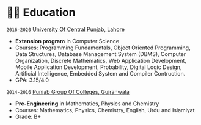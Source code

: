 # 👨‍🎓 Education

`2016-2020` [University Of Central Punjab, Lahore](https://www.ucp.edu.pk/)
- **Extension program** in Computer Science
- Courses: Programming Fundamentals, Object Oriented Programming, Data Structures, Database Management System (DBMS), Computer Organization, Discrete Mathematics, Web Application Development, Mobile Application Development, Probability, Digital Logic Design, Artificial Intelligence, Embedded System and Compiler Contruction.
- GPA: 3.15/4.0

`2014-2016` [Punjab Group Of Colleges, Gujranwala](https://pgc.edu/campus/gujranwala/)
- **Pre-Engineering** in Mathematics, Physics and Chemistry
- Courses: Mathematics, Physics, Chemistry, English, Urdu and Islamiyat
- Grade: B+